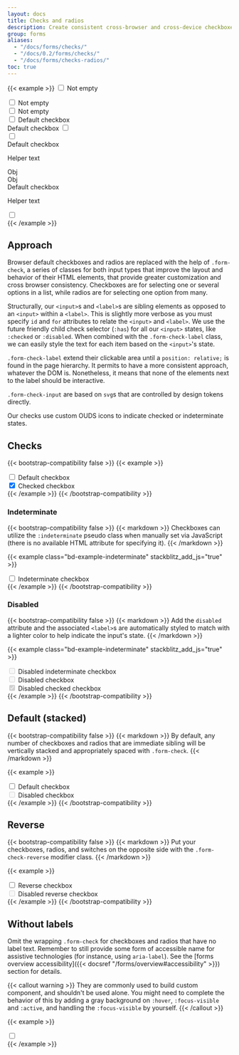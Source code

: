 ```yaml
---
layout: docs
title: Checks and radios
description: Create consistent cross-browser and cross-device checkboxes and radios with our completely rewritten checks component.
group: forms
aliases:
  - "/docs/forms/checks/"
  - "/docs/0.2/forms/checks/"
  - "/docs/forms/checks-radios/"
toc: true
---
```


<!-- TODO: Remove this part before merging -->

{{< example >}}
<input class="form-check-input" type="checkbox" value="" id="checkDefault-2">
<label for="checkDefault-2">Not empty</label>
<div class="form-check">
  <input class="form-check-input" type="checkbox" value="" id="checkDefault-1">
  <label for="checkDefault-1">Not empty</label>
</div>
<div class="form-check">
  <input class="form-check-input" type="checkbox" value="" id="checkDefault0">
  <label class="form-check-label" for="checkDefault0">Not empty</label>
</div>
<div class="form-check">
  <input class="form-check-input" type="checkbox" value="" id="checkDefault1">
  <label class="form-check-label" for="checkDefault1">
    Default checkbox
  </label>
</div>
<div class="form-check">
  <label class="form-check-label ms-auto" for="checkDefault2">
    Default checkbox
  </label>
  <input class="form-check-input" type="checkbox" value="" id="checkDefault2">
</div>
<!-- Without control item -->
<div class="form-check">
  <div>
    <input class="form-check-input" type="checkbox" value="" id="checkDefault3">
  </div>
  <div>
    <label class="form-check-label ms-auto" for="checkDefault3">
      Default checkbox
    </label>
    <p class="mb-none">Helper text</p>
  </div>
  <div class="ms-auto">
    Obj
  </div>
</div>
<div class="form-check">
  <div>
    Obj
  </div>
  <div class="ms-auto">
    <label class="form-check-label ms-auto" for="checkDefault4">
      Default checkbox
    </label>
    <p class="mb-none">Helper text</p>
  </div>
  <div>
    <input class="form-check-input" type="checkbox" value="" id="checkDefault4">
  </div>
</div>
{{< /example >}}

## Approach

Browser default checkboxes and radios are replaced with the help of `.form-check`, a series of classes for both input types that improve the layout and behavior of their HTML elements, that provide greater customization and cross browser consistency. Checkboxes are for selecting one or several options in a list, while radios are for selecting one option from many.

Structurally, our `<input>`s and `<label>`s are sibling elements as opposed to an `<input>` within a `<label>`. This is slightly more verbose as you must specify `id` and `for` attributes to relate the `<input>` and `<label>`. We use the future friendly child check selector (`:has`) for all our `<input>` states, like `:checked` or `:disabled`. When combined with the `.form-check-label` class, we can easily style the text for each item based on the `<input>`'s state.

`.form-check-label` extend their clickable area until a `position: relative;` is found in the page hierarchy. It permits to have a more consistent approach, whatever the DOM is. Nonetheless, it means that none of the elements next to the label should be interactive.

`.form-check-input` are based on `svg`s that are controlled by design tokens directly.

Our checks use custom OUDS icons to indicate checked or indeterminate states.

## Checks

<!-- TODO: Add control-item using checkbox -->

{{< bootstrap-compatibility false >}}
{{< example >}}
<div class="form-check">
  <input class="form-check-input" type="checkbox" value="" id="checkDefault">
  <label class="form-check-label" for="checkDefault">
    Default checkbox
  </label>
</div>
<div class="form-check">
  <input class="form-check-input" type="checkbox" value="" id="checkChecked" checked>
  <label class="form-check-label" for="checkChecked">
    Checked checkbox
  </label>
</div>
{{< /example >}}
{{< /bootstrap-compatibility >}}

### Indeterminate

<!-- TODO: Add control-item using checkbox -->

{{< bootstrap-compatibility false >}}
{{< markdown >}}
Checkboxes can utilize the `:indeterminate` pseudo class when manually set via JavaScript (there is no available HTML attribute for specifying it).
{{< /markdown >}}

{{< example class="bd-example-indeterminate" stackblitz_add_js="true" >}}
<div class="form-check">
  <input class="form-check-input" type="checkbox" value="" id="checkIndeterminate">
  <label class="form-check-label" for="checkIndeterminate">
    Indeterminate checkbox
  </label>
</div>
{{< /example >}}
{{< /bootstrap-compatibility >}}

### Disabled

<!-- TODO: Add control-item using checkbox -->

{{< bootstrap-compatibility false >}}
{{< markdown >}}
Add the `disabled` attribute and the associated `<label>`s are automatically styled to match with a lighter color to help indicate the input's state.
{{< /markdown >}}

{{< example class="bd-example-indeterminate" stackblitz_add_js="true" >}}
<div class="form-check">
  <input class="form-check-input" type="checkbox" value="" id="checkIndeterminateDisabled" disabled>
  <label class="form-check-label" for="checkIndeterminateDisabled">
    Disabled indeterminate checkbox
  </label>
</div>
<div class="form-check">
  <input class="form-check-input" type="checkbox" value="" id="checkDisabled" disabled>
  <label class="form-check-label" for="checkDisabled">
    Disabled checkbox
  </label>
</div>
<div class="form-check">
  <input class="form-check-input" type="checkbox" value="" id="checkCheckedDisabled" checked disabled>
  <label class="form-check-label" for="checkCheckedDisabled">
    Disabled checked checkbox
  </label>
</div>
{{< /example >}}
{{< /bootstrap-compatibility >}}

## Default (stacked)

<!-- TODO: Add control-item using checkbox -->

{{< bootstrap-compatibility false >}}
{{< markdown >}}
By default, any number of checkboxes and radios that are immediate sibling will be vertically stacked and appropriately spaced with `.form-check`.
{{< /markdown >}}

{{< example >}}
<div class="form-check">
  <input class="form-check-input" type="checkbox" value="" id="defaultCheck1">
  <label class="form-check-label" for="defaultCheck1">
    Default checkbox
  </label>
</div>
<div class="form-check">
  <input class="form-check-input" type="checkbox" value="" id="defaultCheck2" disabled>
  <label class="form-check-label" for="defaultCheck2">
    Disabled checkbox
  </label>
</div>
{{< /example >}}
{{< /bootstrap-compatibility >}}

<!-- OUDS mod: no Inline -->

## Reverse

{{< bootstrap-compatibility false >}}
{{< markdown >}}
Put your checkboxes, radios, and switches on the opposite side with the `.form-check-reverse` modifier class.
{{< /markdown >}}

{{< example >}}
<div class="form-check form-check-reverse">
  <input class="form-check-input" type="checkbox" value="" id="reverseCheck1">
  <label class="form-check-label" for="reverseCheck1">
    Reverse checkbox
  </label>
</div>
<div class="form-check form-check-reverse">
  <input class="form-check-input" type="checkbox" value="" id="reverseCheck2" disabled>
  <label class="form-check-label" for="reverseCheck2">
    Disabled reverse checkbox
  </label>
</div>
{{< /example >}}
{{< /bootstrap-compatibility >}}

## Without labels

Omit the wrapping `.form-check` for checkboxes and radios that have no label text. Remember to still provide some form of accessible name for assistive technologies (for instance, using `aria-label`). See the [forms overview accessibility]({{< docsref "/forms/overview#accessibility" >}}) section for details.

{{< callout warning >}}
They are commonly used to build custom component, and shouldn't be used alone. You might need to complete the behavior of this by adding a gray background on `:hover`, `:focus-visible` and `:active`, and handling the `:focus-visible` by yourself.
{{< /callout >}}

{{< example >}}
<div>
  <input class="form-check-input" type="checkbox" id="checkboxNoLabel" value="" aria-label="...">
</div>
{{< /example >}}

